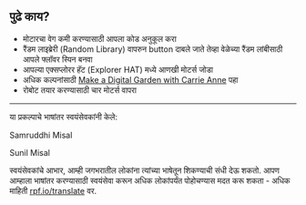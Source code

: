 ## पुढे काय?

- मोटारचा वेग कमी करण्यासाठी आपला कोड अनुकूल करा
- रैंडम लाइब्रेरी (Random Library) वापरुन button दाबले जाते तेव्हा वेळेच्या रैंडम लांबीसाठी आपले फ्लॉवर स्पिन बनवा
- आपल्या एक्सप्लोरर हॅट (Explorer HAT) मध्ये आणखी मोटर्स जोडा
- अधिक कल्पनांसाठी [Make a Digital Garden with Carrie Anne](https://www.youtube.com/watch?v=4Fs7y7gZIag) पहा
- रोबोट तयार करण्यासाठी चार मोटर्स वापरा


***
या प्रकल्पाचे भाषांतर स्वयंसेवकांनी केले:

Samruddhi Misal

Sunil Misal

स्वयंसेवकांचे आभार, आम्ही जगभरातील लोकांना त्यांच्या भाषेतून शिकण्याची संधी देऊ शकतो. आपण आम्हाला भाषांतर करण्यासाठी स्वयंसेवा करून अधिक लोकांपर्यंत पोहोचण्यास मदत करू शकता - अधिक माहिती [rpf.io/translate](https://rpf.io/translate) वर.